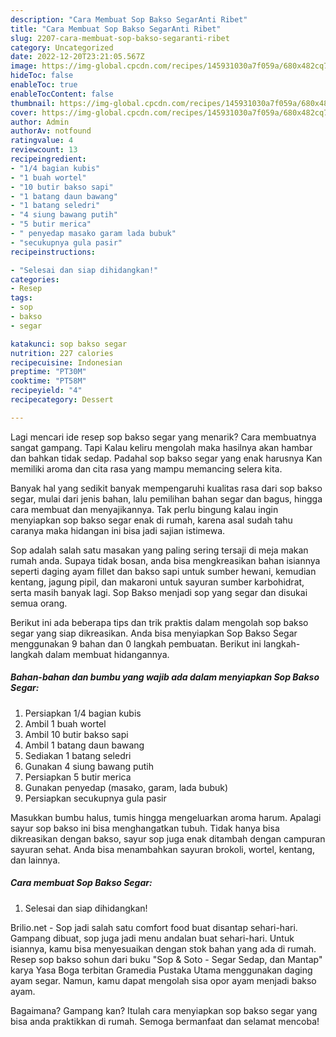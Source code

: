 ```yaml
---
description: "Cara Membuat Sop Bakso SegarAnti Ribet"
title: "Cara Membuat Sop Bakso SegarAnti Ribet"
slug: 2207-cara-membuat-sop-bakso-segaranti-ribet
category: Uncategorized
date: 2022-12-20T23:21:05.567Z
image: https://img-global.cpcdn.com/recipes/145931030a7f059a/680x482cq70/sop-bakso-segar-foto-resep-utama.jpg
hideToc: false
enableToc: true
enableTocContent: false
thumbnail: https://img-global.cpcdn.com/recipes/145931030a7f059a/680x482cq70/sop-bakso-segar-foto-resep-utama.jpg
cover: https://img-global.cpcdn.com/recipes/145931030a7f059a/680x482cq70/sop-bakso-segar-foto-resep-utama.jpg
author: Admin
authorAv: notfound
ratingvalue: 4
reviewcount: 13
recipeingredient:
- "1/4 bagian kubis"
- "1 buah wortel"
- "10 butir bakso sapi"
- "1 batang daun bawang"
- "1 batang seledri"
- "4 siung bawang putih"
- "5 butir merica"
- " penyedap masako garam lada bubuk"
- "secukupnya gula pasir"
recipeinstructions:

- "Selesai dan siap dihidangkan!"
categories:
- Resep
tags:
- sop
- bakso
- segar

katakunci: sop bakso segar 
nutrition: 227 calories
recipecuisine: Indonesian
preptime: "PT30M"
cooktime: "PT58M"
recipeyield: "4"
recipecategory: Dessert

---
```



Lagi mencari ide resep sop bakso segar yang menarik? Cara membuatnya sangat gampang. Tapi Kalau keliru mengolah maka hasilnya akan hambar dan bahkan tidak sedap. Padahal sop bakso segar yang enak harusnya Kan memiliki aroma dan cita rasa yang mampu memancing selera kita.


Banyak hal yang sedikit banyak mempengaruhi kualitas rasa dari sop bakso segar, mulai dari jenis bahan, lalu pemilihan bahan segar dan bagus, hingga cara membuat dan menyajikannya. Tak perlu bingung kalau ingin menyiapkan sop bakso segar enak di rumah, karena asal sudah tahu caranya maka hidangan ini bisa jadi sajian istimewa.

Sop adalah salah satu masakan yang paling sering tersaji di meja makan rumah anda. Supaya tidak bosan, anda bisa mengkreasikan bahan isiannya seperti daging ayam fillet dan bakso sapi untuk sumber hewani, kemudian kentang, jagung pipil, dan makaroni untuk sayuran sumber karbohidrat, serta masih banyak lagi. Sop Bakso menjadi sop yang segar dan disukai semua orang.


Berikut ini ada beberapa tips dan trik praktis dalam mengolah sop bakso segar yang siap dikreasikan. Anda bisa menyiapkan Sop Bakso Segar menggunakan 9 bahan dan 0 langkah pembuatan. Berikut ini langkah-langkah dalam membuat hidangannya.

<!--inarticleads1-->

##### Bahan-bahan dan bumbu yang wajib ada dalam menyiapkan Sop Bakso Segar:

1. Persiapkan 1/4 bagian kubis
1. Ambil 1 buah wortel
1. Ambil 10 butir bakso sapi
1. Ambil 1 batang daun bawang
1. Sediakan 1 batang seledri
1. Gunakan 4 siung bawang putih
1. Persiapkan 5 butir merica
1. Gunakan  penyedap (masako, garam, lada bubuk)
1. Persiapkan secukupnya gula pasir


Masukkan bumbu halus, tumis hingga mengeluarkan aroma harum. Apalagi sayur sop bakso ini bisa menghangatkan tubuh. Tidak hanya bisa dikreasikan dengan bakso, sayur sop juga enak ditambah dengan campuran sayuran sehat. Anda bisa menambahkan sayuran brokoli, wortel, kentang, dan lainnya. 

<!--inarticleads2-->

##### Cara membuat Sop Bakso Segar:


1. Selesai dan siap dihidangkan!

Brilio.net - Sop jadi salah satu comfort food buat disantap sehari-hari. Gampang dibuat, sop juga jadi menu andalan buat sehari-hari. Untuk isiannya, kamu bisa menyesuaikan dengan stok bahan yang ada di rumah. Resep sop bakso sohun dari buku &#34;Sop &amp; Soto - Segar Sedap, dan Mantap&#34; karya Yasa Boga terbitan Gramedia Pustaka Utama menggunakan daging ayam segar. Namun, kamu dapat mengolah sisa opor ayam menjadi bakso ayam. 

Bagaimana? Gampang kan? Itulah cara menyiapkan sop bakso segar yang bisa anda praktikkan di rumah. Semoga bermanfaat dan selamat mencoba!
